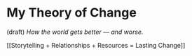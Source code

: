 # My Theory of Change 
 (draft) 
*How the world gets better — and worse.* 

[[Storytelling + Relationships + Resources = Lasting Change]] 

